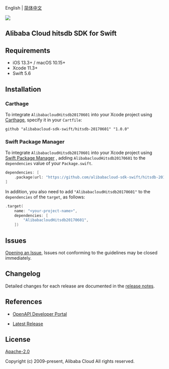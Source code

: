 English | [简体中文](README-CN.md)

![](https://aliyunsdk-pages.alicdn.com/icons/AlibabaCloud.svg)

## Alibaba Cloud hitsdb SDK for Swift

## Requirements

- iOS 13.3+ / macOS 10.15+
- Xcode 11.3+
- Swift 5.6

## Installation

### Carthage

To integrate `AlibabacloudHitsdb20170601` into your Xcode project using [Carthage](https://github.com/Carthage/Carthage), specify it in your `Cartfile`:

```ogdl
github "alibabacloud-sdk-swift/hitsdb-20170601" "1.0.0"
```

### Swift Package Manager

To integrate `AlibabacloudHitsdb20170601` into your Xcode project using [Swift Package Manager](https://swift.org/package-manager/) , adding `AlibabacloudHitsdb20170601` to the `dependencies` value of your `Package.swift`.

```swift
dependencies: [
    .package(url: "https://github.com/alibabacloud-sdk-swift/hitsdb-20170601.git", from: "1.0.0")
]
```

In addition, you also need to add `"AlibabacloudHitsdb20170601"` to the `dependencies` of the `target`, as follows:

```swift
.target(
    name: "<your-project-name>",
    dependencies: [
        "AlibabacloudHitsdb20170601",
    ])
```

## Issues

[Opening an Issue](https://github.com/alibabacloud-sdk-swift/hitsdb-20170601/issues/new), Issues not conforming to the guidelines may be closed immediately.

## Changelog

Detailed changes for each release are documented in the [release notes](./ChangeLog.txt).

## References

* [OpenAPI Developer Portal](https://next.api.alibabacloud.com/home)
- [Latest Release](https://github.com/alibabacloud-sdk-swift/hitsdb-20170601)

## License

[Apache-2.0](http://www.apache.org/licenses/LICENSE-2.0)

Copyright (c) 2009-present, Alibaba Cloud All rights reserved.
